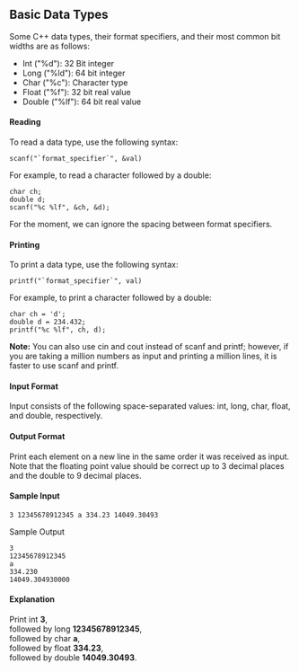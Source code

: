 ## Basic Data Types
Some C++ data types, their format specifiers, and their most common bit widths are as follows:

* Int ("%d"): 32 Bit integer
* Long ("%ld"): 64 bit integer
* Char ("%c"): Character type
* Float ("%f"): 32 bit real value
* Double ("%lf"): 64 bit real value
#### Reading
To read a data type, use the following syntax:

	scanf("`format_specifier`", &val)
For example, to read a character followed by a double:

	char ch;
	double d;
	scanf("%c %lf", &ch, &d);
For the moment, we can ignore the spacing between format specifiers.

#### Printing
To print a data type, use the following syntax:

	printf("`format_specifier`", val)
For example, to print a character followed by a double:

	char ch = 'd';
	double d = 234.432;
	printf("%c %lf", ch, d);
**Note:** You can also use cin and cout instead of scanf and printf; however, if you are taking a million numbers as input and printing a million lines, it is faster to use scanf and printf.

#### Input Format

Input consists of the following space-separated values: int, long, char, float, and double, respectively.

#### Output Format

Print each element on a new line in the same order it was received as input. Note that the floating point value should be correct up to 3 decimal places and the double to 9 decimal places.

#### Sample Input

	3 12345678912345 a 334.23 14049.30493
Sample Output

	3
	12345678912345
	a
	334.230
	14049.304930000
#### Explanation

Print int **3**,</br>
followed by long **12345678912345**,</br>
followed by char **a**,</br>
followed by float **334.23**,</br>
followed by double **14049.30493**.</br>

